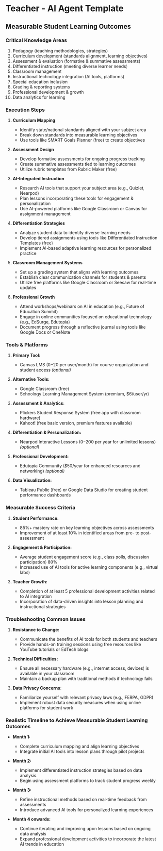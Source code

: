 # Teacher - AI Agent Template

## Measurable Student Learning Outcomes

### Critical Knowledge Areas

1. Pedagogy (teaching methodologies, strategies)
2. Curriculum development (standards alignment, learning objectives)
3. Assessment & evaluation (formative & summative assessments)
4. Differentiated instruction (meeting diverse learner needs)
5. Classroom management
6. Instructional technology integration (AI tools, platforms)
7. Special education inclusion
8. Grading & reporting systems
9. Professional development & growth
10. Data analytics for learning

### Execution Steps

1. **Curriculum Mapping**
   - Identify state/national standards aligned with your subject area
   - Break down standards into measurable learning objectives
   - Use tools like SMART Goals Planner (free) to create objectives

2. **Assessment Design**
   - Develop formative assessments for ongoing progress tracking
   - Create summative assessments tied to learning outcomes
   - Utilize rubric templates from Rubric Maker (free)

3. **AI-Integrated Instruction**
   - Research AI tools that support your subject area (e.g., Quizlet, Nearpod)
   - Plan lessons incorporating these tools for engagement & personalization
   - Use AI-powered platforms like Google Classroom or Canvas for assignment management

4. **Differentiation Strategies**
   - Analyze student data to identify diverse learning needs
   - Develop tiered assignments using tools like Differentiated Instruction Templates (free)
   - Implement AI-based adaptive learning resources for personalized practice

5. **Classroom Management Systems**
   - Set up a grading system that aligns with learning outcomes
   - Establish clear communication channels for students & parents
   - Utilize free platforms like Google Classroom or Seesaw for real-time updates

6. **Professional Growth**
   - Attend workshops/webinars on AI in education (e.g., Future of Education Summit)
   - Engage in online communities focused on educational technology (e.g., EdSurge, Edutopia)
   - Document progress through a reflective journal using tools like Google Docs or OneNote

### Tools & Platforms

1. **Primary Tool:**
   - Canvas LMS ($0-$20 per user/month) for course organization and student access
   *(optional)*

2. **Alternative Tools:**
   - Google Classroom (free)
   - Schoology Learning Management System (premium, $6/user/yr)

3. **Assessment & Analytics:**
   - Plickers Student Response System (free app with classroom hardware)
   - Kahoot! (free basic version, premium features available)

4. **Differentiation & Personalization:**
   - Nearpod Interactive Lessons ($0-$200 per year for unlimited lessons)
   *(optional)*

5. **Professional Development:**
   - Edutopia Community ($50/year for enhanced resources and networking)
   *(optional)*
   
6. **Data Visualization:**
   - Tableau Public (free) or Google Data Studio for creating student performance dashboards

### Measurable Success Criteria

1. **Student Performance:** 
   - 85%+ mastery rate on key learning objectives across assessments
   - Improvement of at least 10% in identified areas from pre- to post-assessment

2. **Engagement & Participation:**
   - Average student engagement score (e.g., class polls, discussion participation)  80%
   - Increased use of AI tools for active learning components (e.g., virtual labs)

3. **Teacher Growth:**
   - Completion of at least 5 professional development activities related to AI integration
   - Incorporation of data-driven insights into lesson planning and instructional strategies

### Troubleshooting Common Issues

1. **Resistance to Change:** 
   - Communicate the benefits of AI tools for both students and teachers
   - Provide hands-on training sessions using free resources like YouTube tutorials or EdTech blogs

2. **Technical Difficulties:**
   - Ensure all necessary hardware (e.g., internet access, devices) is available in your classroom
   - Maintain a backup plan with traditional methods if technology fails

3. **Data Privacy Concerns:**
   - Familiarize yourself with relevant privacy laws (e.g., FERPA, GDPR)
   - Implement robust data security measures when using online platforms for student work

### Realistic Timeline to Achieve Measurable Student Learning Outcomes

- **Month 1:** 
  - Complete curriculum mapping and align learning objectives
  - Integrate initial AI tools into lesson plans through pilot projects

- **Month 2:**
  - Implement differentiated instruction strategies based on data analysis
  - Begin using assessment platforms to track student progress weekly

- **Month 3:**
  - Refine instructional methods based on real-time feedback from assessments
  - Introduce advanced AI tools for personalized learning experiences

- **Month 4 onwards:** 
  - Continue iterating and improving upon lessons based on ongoing data analysis
  - Expand professional development activities to incorporate the latest AI trends in education

